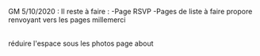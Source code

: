 GM 5/10/2020 :
Il reste à faire : 
    -Page RSVP
    -Pages de liste à faire propore renvoyant vers les pages millemerci

<br>
réduire l'espace sous les photos page about